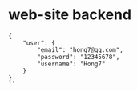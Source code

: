 # web-site backend


```
{
    "user": {
        "email": "hong7@qq.com",
        "password": "12345678",
        "username": "Hong7"
    }
}
``